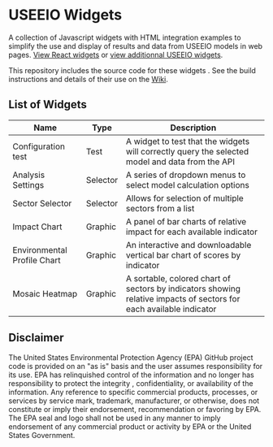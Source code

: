 # USEEIO Widgets

A collection of Javascript widgets with HTML integration examples
to simplify the use and display of results and data from USEEIO models
in web pages. [View React widgets](https://model.earth/io/build/) or
[view additionnal USEEIO widgets](https://model.earth/io/charts/).

This repository includes the source code for these widgets 
. See the build instructions and details of their use on the [Wiki](https://github.com/USEPA/useeio-widgets/wiki/).

## List of Widgets

|Name|Type|Description|
|---|---|---|
| Configuration test | Test| A widget to test that the widgets will correctly query the selected model and data from the API |
| Analysis Settings | Selector| A series of dropdown menus to select model calculation options|
| Sector Selector | Selector| Allows for selection of multiple sectors from a list|
| Impact Chart| Graphic| A panel of bar charts of relative impact for each available indicator|
| Environmental Profile Chart| Graphic| An interactive and downloadable vertical bar chart of scores by indicator|
| Mosaic Heatmap| Graphic| A sortable, colored chart of sectors by indicators showing relative impacts of sectors for each available indicator|

## Disclaimer

The United States Environmental Protection Agency (EPA) GitHub project code is provided on an "as is" basis
and the user assumes responsibility for its use.  EPA has relinquished control of the information and no longer
has responsibility to protect the integrity , confidentiality, or availability of the information.  Any
reference to specific commercial products, processes, or services by service mark, trademark, manufacturer,
or otherwise, does not constitute or imply their endorsement, recommendation or favoring by EPA.  The EPA seal
and logo shall not be used in any manner to imply endorsement of any commercial product or activity by EPA or
the United States Government.
